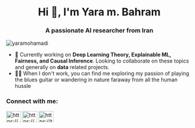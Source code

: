 <h1 align="center">Hi 👋, I'm Yara m. Bahram</h1>
<h3 align="center">A passionate AI researcher from Iran</h3>

<p align="left"> <img src="https://komarev.com/ghpvc/?username=yaramohamadi&label=Profile%20views&color=0e75b6&style=flat" alt="yaramohamadi" /> </p>

- 🔭 Currently working on **Deep Learning Theory, Explainable ML, Fairness, and Causal Inference**. Looking to collaborate on these topics and generally on **data** related projects.
- 🎸🐒 When I don't work, you can find me exploring my passion of playing the blues guitar or wandering in nature faraway from all the human hussle

<h3 align="left">Connect with me:</h3>
<p align="left">
<a href="https://linkedin.com/in/https://www.linkedin.com/in/yara-mohammadi-a850ab12a/" target="blank"><img align="center" src="https://raw.githubusercontent.com/rahuldkjain/github-profile-readme-generator/master/src/images/icons/Social/linked-in-alt.svg" alt="https://www.linkedin.com/in/yara-mohammadi-a850ab12a/" height="30" width="40" /></a>
<a href="https://www.youtube.com/c/https://www.youtube.com/channel/ucdsfbq4krgahk2-huqs1wla" target="blank"><img align="center" src="https://raw.githubusercontent.com/rahuldkjain/github-profile-readme-generator/master/src/images/icons/Social/youtube.svg" alt="https://www.youtube.com/channel/ucdsfbq4krgahk2-huqs1wla" height="30" width="40" /></a>
 <a href="https://twitter.com/https://twitter.com/bahramyara" target="blank"><img align="center" src="https://raw.githubusercontent.com/rahuldkjain/github-profile-readme-generator/master/src/images/icons/Social/twitter.svg" alt="https://twitter.com/bahramyara" height="30" width="40" /></a>
</p>
